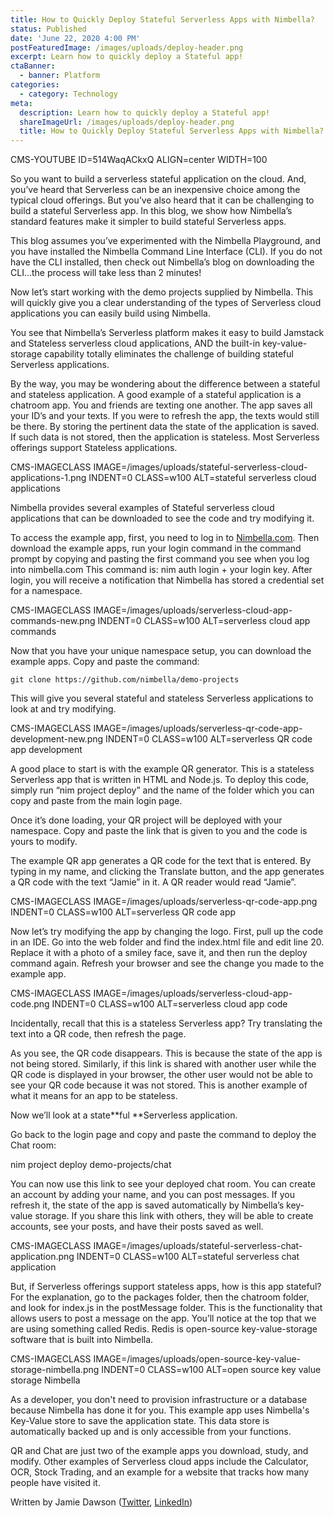 ```yaml
---
title: How to Quickly Deploy Stateful Serverless Apps with Nimbella?
status: Published
date: 'June 22, 2020 4:00 PM'
postFeaturedImage: /images/uploads/deploy-header.png
excerpt: Learn how to quickly deploy a Stateful app!
ctaBanner:
  - banner: Platform
categories:
  - category: Technology
meta:
  description: Learn how to quickly deploy a Stateful app!
  shareImageUrl: /images/uploads/deploy-header.png
  title: How to Quickly Deploy Stateful Serverless Apps with Nimbella?
---
```

CMS-YOUTUBE ID=514WaqACkxQ ALIGN=center WIDTH=100

So you want to build a serverless stateful application on the cloud. And, you’ve heard that Serverless can be an inexpensive choice among the typical cloud offerings. But you’ve also heard that it can be challenging to build a stateful Serverless app. In this blog, we show how Nimbella’s standard features make it simpler to build stateful Serverless apps.

This blog assumes you’ve experimented with the Nimbella Playground, and you have installed the Nimbella Command Line Interface (CLI). If you do not have the CLI installed, then check out Nimbella’s blog on downloading the CLI...the process will take less than 2 minutes!

Now let’s start working with the demo projects supplied by Nimbella. This will quickly give you a clear understanding of the types of Serverless cloud applications you can easily build using Nimbella.

You see that Nimbella’s Serverless platform makes it easy to build Jamstack and Stateless serverless cloud applications, AND the built-in key-value-storage capability totally eliminates the challenge of building stateful Serverless applications. 

By the way, you may be wondering about the difference between a stateful and stateless application. A good example of a stateful application is a chatroom app. You and friends are texting one another. The app saves all your ID’s and your texts. If you were to refresh the app, the texts would still be there. By storing the pertinent data the state of the application is saved. If such data is not stored, then the application is stateless. Most Serverless offerings support Stateless applications.

CMS-IMAGECLASS IMAGE=/images/uploads/stateful-serverless-cloud-applications-1.png INDENT=0 CLASS=w100 ALT=stateful serverless cloud applications

Nimbella provides several examples of Stateful serverless cloud applications that can be downloaded to see the code and try modifying it.

To access the example app, first, you need to log in to [Nimbella.com](https://nimbella.com). Then download the example apps, run your login command in the command prompt by copying and pasting the first command you see when you log into nimbella.com This command is: nim auth login + your login key. After login, you will receive a notification that Nimbella has stored a credential set for a namespace. 

CMS-IMAGECLASS IMAGE=/images/uploads/serverless-cloud-app-commands-new.png INDENT=0 CLASS=w100 ALT=serverless cloud app commands

Now that you have your unique namespace setup, you can download the example apps. Copy and paste the command: 

 	git clone https://github.com/nimbella/demo-projects  

This will give you several stateful and stateless Serverless applications to look at and try modifying.

CMS-IMAGECLASS IMAGE=/images/uploads/serverless-qr-code-app-development-new.png INDENT=0 CLASS=w100 ALT=serverless QR code app development

A good place to start is with the example QR generator. This is a stateless Serverless app that is written in HTML and Node.js. To deploy this code, simply run “nim project deploy” and the name of the folder which you can copy and paste from the main login page.

Once it’s done loading, your QR project will be deployed with your namespace. Copy and paste the link that is given to you and the code is yours to modify. 

The example QR app generates a QR code for the text that is entered. By typing in my name, and clicking the Translate button, and the app generates a QR code with the text “Jamie” in it. A QR reader would read “Jamie”.

CMS-IMAGECLASS IMAGE=/images/uploads/serverless-qr-code-app.png INDENT=0 CLASS=w100 ALT=serverless QR code app

Now let’s try modifying the app by changing the logo. First, pull up the code in an IDE. Go into the web folder and find the index.html file and edit line 20. Replace it with a photo of a smiley face, save it, and then run the deploy command again. Refresh your browser and see the change you made to the example app.

CMS-IMAGECLASS IMAGE=/images/uploads/serverless-cloud-app-code.png INDENT=0 CLASS=w100 ALT=serverless cloud app code

Incidentally, recall that this is a stateless Serverless app? Try translating the text into a QR code, then refresh the page.

As you see, the QR code disappears. This is because the state of the app is not being stored. Similarly, if this link is shared with another user while the QR code is displayed in your browser, the other user would not be able to see your QR code because it was not stored. This is another example of what it means for an app to be stateless.

Now we’ll look at a state**ful **Serverless application.

Go back to the login page and copy and paste the command to deploy the Chat room: 

nim project deploy demo-projects/chat

You can now use this link to see your deployed chat room. You can create an account by adding your name, and you can post messages. If you refresh it, the state of the app is saved automatically by Nimbella’s key-value storage. If you share this link with others, they will be able to create accounts, see your posts, and have their posts saved as well. 

CMS-IMAGECLASS IMAGE=/images/uploads/stateful-serverless-chat-application.png INDENT=0 CLASS=w100 ALT=stateful serverless chat application

But, if Serverless offerings support stateless apps, how is this app stateful? For the explanation, go to the packages folder, then the chatroom folder, and look for index.js in the postMessage folder. This is the functionality that allows users to post a message on the app. You’ll notice at the top that we are using something called Redis. Redis is open-source key-value-storage software that is built into Nimbella.

CMS-IMAGECLASS IMAGE=/images/uploads/open-source-key-value-storage-nimbella.png INDENT=0 CLASS=w100 ALT=open source key value storage Nimbella

As a developer, you don't need to provision infrastructure or a database because Nimbella has done it for you. This example app uses Nimbella's Key-Value store to save the application state. This data store is automatically backed up and is only accessible from your functions.

QR and Chat are just two of the example apps you download, study, and modify. Other examples of Serverless cloud apps include the Calculator, OCR, Stock Trading, and an example for a website that tracks how many people have visited it.

Written by Jamie Dawson ([Twitter](https://twitter.com/JamieDawsonCode), [LinkedIn](https://www.linkedin.com/in/jamie-dawson-205351113/))
